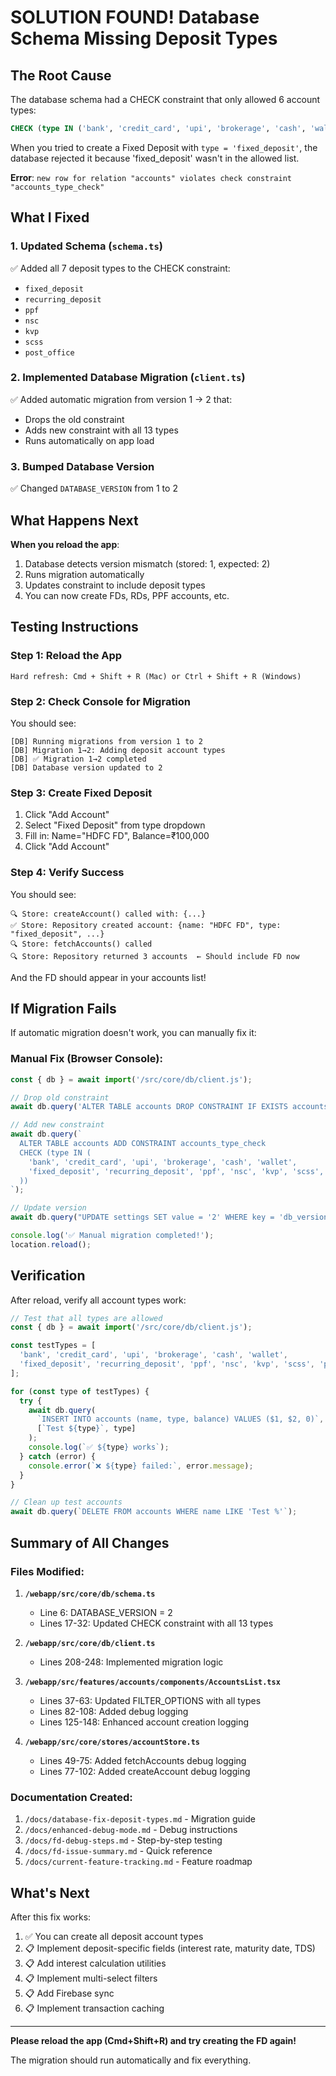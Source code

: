 # SOLUTION FOUND! Database Schema Missing Deposit Types

## The Root Cause

The database schema had a CHECK constraint that only allowed 6 account types:
```sql
CHECK (type IN ('bank', 'credit_card', 'upi', 'brokerage', 'cash', 'wallet'))
```

When you tried to create a Fixed Deposit with `type = 'fixed_deposit'`, the database rejected it because 'fixed_deposit' wasn't in the allowed list.

**Error**: `new row for relation "accounts" violates check constraint "accounts_type_check"`

## What I Fixed

### 1. Updated Schema (`schema.ts`)
✅ Added all 7 deposit types to the CHECK constraint:
- `fixed_deposit`
- `recurring_deposit`
- `ppf`
- `nsc`
- `kvp`
- `scss`
- `post_office`

### 2. Implemented Database Migration (`client.ts`)
✅ Added automatic migration from version 1 → 2 that:
- Drops the old constraint
- Adds new constraint with all 13 types
- Runs automatically on app load

### 3. Bumped Database Version
✅ Changed `DATABASE_VERSION` from 1 to 2

## What Happens Next

**When you reload the app**:

1. Database detects version mismatch (stored: 1, expected: 2)
2. Runs migration automatically
3. Updates constraint to include deposit types
4. You can now create FDs, RDs, PPF accounts, etc.

## Testing Instructions

### Step 1: Reload the App
```
Hard refresh: Cmd + Shift + R (Mac) or Ctrl + Shift + R (Windows)
```

### Step 2: Check Console for Migration
You should see:
```
[DB] Running migrations from version 1 to 2
[DB] Migration 1→2: Adding deposit account types
[DB] ✅ Migration 1→2 completed
[DB] Database version updated to 2
```

### Step 3: Create Fixed Deposit
1. Click "Add Account"
2. Select "Fixed Deposit" from type dropdown
3. Fill in: Name="HDFC FD", Balance=₹100,000
4. Click "Add Account"

### Step 4: Verify Success
You should see:
```
🔍 Store: createAccount() called with: {...}
✅ Store: Repository created account: {name: "HDFC FD", type: "fixed_deposit", ...}
🔍 Store: fetchAccounts() called
🔍 Store: Repository returned 3 accounts  ← Should include FD now
```

And the FD should appear in your accounts list!

## If Migration Fails

If automatic migration doesn't work, you can manually fix it:

### Manual Fix (Browser Console):
```javascript
const { db } = await import('/src/core/db/client.js');

// Drop old constraint
await db.query('ALTER TABLE accounts DROP CONSTRAINT IF EXISTS accounts_type_check;');

// Add new constraint
await db.query(`
  ALTER TABLE accounts ADD CONSTRAINT accounts_type_check 
  CHECK (type IN (
    'bank', 'credit_card', 'upi', 'brokerage', 'cash', 'wallet',
    'fixed_deposit', 'recurring_deposit', 'ppf', 'nsc', 'kvp', 'scss', 'post_office'
  ))
`);

// Update version
await db.query("UPDATE settings SET value = '2' WHERE key = 'db_version'");

console.log('✅ Manual migration completed!');
location.reload();
```

## Verification

After reload, verify all account types work:

```javascript
// Test that all types are allowed
const { db } = await import('/src/core/db/client.js');

const testTypes = [
  'bank', 'credit_card', 'upi', 'brokerage', 'cash', 'wallet',
  'fixed_deposit', 'recurring_deposit', 'ppf', 'nsc', 'kvp', 'scss', 'post_office'
];

for (const type of testTypes) {
  try {
    await db.query(
      `INSERT INTO accounts (name, type, balance) VALUES ($1, $2, 0)`,
      [`Test ${type}`, type]
    );
    console.log(`✅ ${type} works`);
  } catch (error) {
    console.error(`❌ ${type} failed:`, error.message);
  }
}

// Clean up test accounts
await db.query(`DELETE FROM accounts WHERE name LIKE 'Test %'`);
```

## Summary of All Changes

### Files Modified:
1. **`/webapp/src/core/db/schema.ts`**
   - Line 6: DATABASE_VERSION = 2
   - Lines 17-32: Updated CHECK constraint with all 13 types

2. **`/webapp/src/core/db/client.ts`**
   - Lines 208-248: Implemented migration logic

3. **`/webapp/src/features/accounts/components/AccountsList.tsx`**
   - Lines 37-63: Updated FILTER_OPTIONS with all types
   - Lines 82-108: Added debug logging
   - Lines 125-148: Enhanced account creation logging

4. **`/webapp/src/core/stores/accountStore.ts`**
   - Lines 49-75: Added fetchAccounts debug logging
   - Lines 77-102: Added createAccount debug logging

### Documentation Created:
1. `/docs/database-fix-deposit-types.md` - Migration guide
2. `/docs/enhanced-debug-mode.md` - Debug instructions
3. `/docs/fd-debug-steps.md` - Step-by-step testing
4. `/docs/fd-issue-summary.md` - Quick reference
5. `/docs/current-feature-tracking.md` - Feature roadmap

## What's Next

After this fix works:
1. ✅ You can create all deposit account types
2. 📋 Implement deposit-specific fields (interest rate, maturity date, TDS)
3. 📋 Add interest calculation utilities
4. 📋 Implement multi-select filters
5. 📋 Add Firebase sync
6. 📋 Implement transaction caching

---

**Please reload the app (Cmd+Shift+R) and try creating the FD again!**

The migration should run automatically and fix everything.

